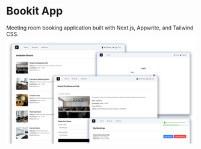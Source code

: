 # Bookit App

Meeting room booking application built with Next.js, Appwrite, and Tailwind CSS.
<img src="public/images/screen.png" alt="" />
